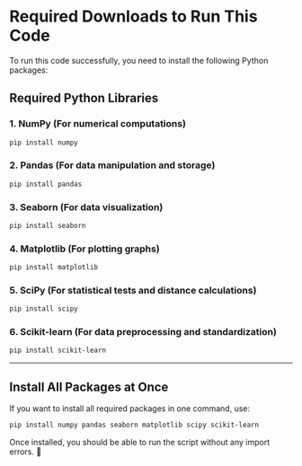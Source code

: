 # Required Downloads to Run This Code

To run this code successfully, you need to install the following Python packages:

## **Required Python Libraries**

### 1. **NumPy** (For numerical computations)
```bash
pip install numpy
```

### 2. **Pandas** (For data manipulation and storage)
```bash
pip install pandas
```

### 3. **Seaborn** (For data visualization)
```bash
pip install seaborn
```

### 4. **Matplotlib** (For plotting graphs)
```bash
pip install matplotlib
```

### 5. **SciPy** (For statistical tests and distance calculations)
```bash
pip install scipy
```

### 6. **Scikit-learn** (For data preprocessing and standardization)
```bash
pip install scikit-learn
```

---

## **Install All Packages at Once**
If you want to install all required packages in one command, use:
```bash
pip install numpy pandas seaborn matplotlib scipy scikit-learn
```

Once installed, you should be able to run the script without any import errors. 🚀

